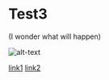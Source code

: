 # Test3 
(I wonder what will happen)

![alt-text](somerandompicture.jpg)

[link1](https://randomlink.com)
[link2](randomlink.html)